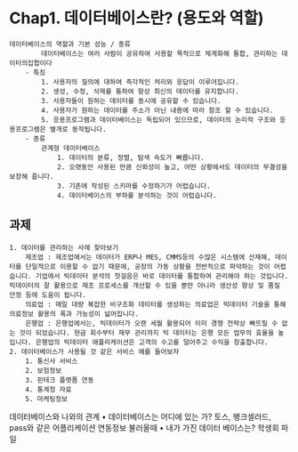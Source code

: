 # Chap1. 데이터베이스란? (용도와 역할)
    데이터베이스의 역할과 기본 성능 / 종류
            데이터베이스는 여러 사람이 공유하여 사용할 목적으로 체계화해 통합, 관리하는 데이터의집합이다
        - 특징
            1. 사용자의 질의에 대하여 즉각적인 처리와 응답이 이루어집니다.  
            2. 생성, 수정, 삭제를 통하여 항상 최신의 데이터를 유지합니다.  
            3. 사용자들이 원하는 데이터를 동시에 공유할 수 있습니다.  
            4. 사용자가 원하는 데이터를 주소가 아닌 내용에 따라 참조 할 수 있습니다.  
            5. 응용프로그램과 데이터베이스는 독립되어 있으므로, 데이터의 논리적 구조와 응용프로그램은 별개로 동작됩니다.
        - 종류
            관계형 데이터베이스
                1. 데이터의 분류, 정렬, 탐색 속도가 빠릅니다.
                2. 오랫동안 사용된 만큼 신뢰성이 높고, 어떤 상황에서도 데이터의 무결성을 보장해 줍니다.
                3. 기존에 작성된 스키마를 수정하기가 어렵습니다.
                4. 데이터베이스의 부하를 분석하는 것이 어렵습니다.
## 과제
    1. 데이터를 관리하는 사례 찾아보기
        제조업 : 제조업에서는 데이터가 ERP나 MES, CMMS등의 수많은 시스템에 산재해, 데이터를 단일적으로 이용할 수 없기 때문에, 공장의 가동 상황을 전반적으로 파악하는 것이 어렵습니다. 기업에서 빅데이터 분석의 첫걸음은 바로 데이터를 통합하여 관리해야 하는 것입니다. 빅데이터의 잘 활용으로 제조 프로세스를 개선할 수 있을 뿐만 아니라 생산성 향상 및 품질 안정 등에 도움이 됩니다.
        의료업 : 매일 대량 복잡한 비구조화 데이터를 생성하는 의료업은 빅데이터 기술을 통해 의료정보 활용의 폭과 가능성이 넓어집니다.
        은행업 : 은행업에서는, 빅데이터가 오랜 세월 활용되어 이미 경쟁 전략상 빠뜨릴 수 없는 것이 되었습니다. 현금 회수부터 재무 관리까지 빅 데이터는 은행 모든 업무의 효율을 높입니다. 은행업의 빅데이터 애플리케이션은 고객의 수고를 덜어주고 수익을 창출합니다.
    2. 데이터베이스가 사용될 것 같은 서비스 예를 들어보자
        1. 통신사 서비스
        2. 보험정보
        3. 핀테크 플랫폼 연동
        4. 통계청 자료
        5. 마케팅정보
데이터베이스와 나와의 관계
    • 데이터베이스는 어디에 있는 가?
        토스, 뱅크셀러드, pass와 같은 어플리케이션 연동정보 불러올때
    • 내가 가진 데이터 베이스는?
        학생회 파일
